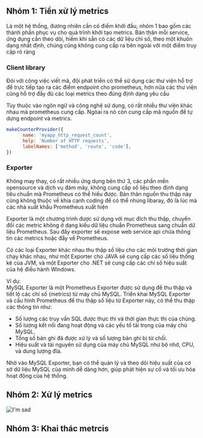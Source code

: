 ## Nhóm 1: Tiền xử lý metrics
Là một hệ thống, đương nhiên cần có điểm khởi đầu, nhóm 1 bao gồm các thành phần phục vụ cho quá trình khởi tạo metrics. Bản thân mỗi service, ứng dụng cần theo dõi, hiếm khi sẵn có các dữ liệu chỉ số, theo một khuôn dạng nhất định, chúng cũng không cung cấp ra bên ngoài với một điểm truy cập rõ ràng

### Client library
Đói với công việc viết mã, đội phát triển có thể sử dụng các thư viện hỗ trợ để trực tiếp tạo ra các điểm endpoint cho prometheus,
hơn nữa các thư viện cũng hỗ trợ đầy đủ các loại metrics theo đúng định dạng yêu cầu

Tùy thuộc vào ngôn ngữ và công nghệ sử dụng, có rất nhiều thư viện khác nhau mà prometheus cung cấp. Ngòai ra nó còn cung
cấp mã nguồn để tự dựng endpoint và metrics.

```js
makeCounterProvider({
      name: 'myapp_http_request_count',
      help: 'Number of HTTP requests',
      labelNames: ['method', 'route', 'code'],
})
```

### Exporter
Không may thay, có rất nhiều ứng dụng bên thứ 3, các phần mền opensource và dịch vụ đám mây, không cung cấp số liệu theo định dạng tiêu chuẩn mà Prometheus có thể hiểu được. Bản thân nguồn thu thập này cũng không thuộc về khía cạnh coding để có thể nhúng libaray, đó là lúc mà các nhà xuất khẩu Prometheus xuất hiện

Exporter là một chương trình được sử dụng với mục đích thu thập, chuyển đổi các metric không ở dạng kiểu dữ liệu chuẩn Prometheus sang chuẩn dữ liệu Prometheus. Sau đấy exporter sẽ expose web service api chứa thông tin các metrics hoặc đẩy về Prometheus.

Có các loại Exporter khác nhau thu thập số liệu cho các môi trường thời gian chạy khác nhau, như một Exporter cho JAVA sẽ cung cấp các số liệu thống kê của JVM, và một Exporter cho .NET sẽ cung cấp các chỉ số hiệu suất của hệ điều hành Windows.

Ví dụ: \
MySQL Exporter là một Prometheus Exporter được sử dụng để thu thập và tiết lộ các chỉ số (metrics) từ máy chủ MySQL. Triển khai MySQL Exporter và cấu hình Prometheus để thu thập số liệu từ Exporter này, có thể thu thập các thông tin như:

- Số lượng các truy vấn SQL được thực thi và thời gian thực thi của chúng.
- Số lượng kết nối đang hoạt động và các yếu tố tải trọng của máy chủ MySQL.
- Tổng số bản ghi đã được xử lý và số lượng bản ghi bị từ chối.
- Hiệu suất và tài nguyên sử dụng của máy chủ MySQL như bộ nhớ, CPU, và dung lượng đĩa.

Nhờ vào MySQL Exporter, bạn có thể quản lý và theo dõi hiệu suất của cơ sở dữ liệu MySQL của mình dễ dàng hơn, giúp phát hiện sự cố và tối ưu hóa hoạt động của hệ thống.
## Nhóm 2: Xử lý metrics

![I'm sad](https://github.com/ngotuananh122001/graph-ql/assets/94468291/398876ec-5ec2-48b7-b269-278fbcd06a23)


## Nhóm 3: Khai thác metrcis
